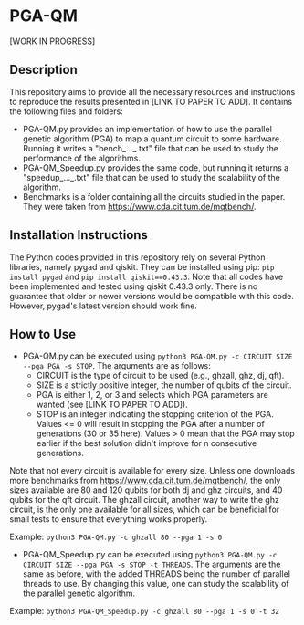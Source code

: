 # PGA-QM

[WORK IN PROGRESS]

## Description
This repository aims to provide all the necessary resources and instructions to reproduce the results presented in [LINK TO PAPER TO ADD]. It contains the following files and folders:

- PGA-QM.py provides an implementation of how to use the parallel genetic algorithm (PGA) to map a quantum circuit to some hardware. Running it writes a "bench_..._.txt" file that can be used to study the performance of the algorithms.
- PGA-QM_Speedup.py provides the same code, but running it returns a "speedup_..._.txt" file that can be used to study the scalability of the algorithm.
- Benchmarks is a folder containing all the circuits studied in the paper. They were taken from https://www.cda.cit.tum.de/mqtbench/.

## Installation Instructions
The Python codes provided in this repository rely on several Python libraries, namely pygad and qiskit.
They can be installed using pip: `pip install pygad` and `pip install qiskit==0.43.3`.
Note that all codes have been implemented and tested using qiskit 0.43.3 only. There is no guarantee that older or newer versions would be compatible with this code. However, pygad's latest version should work fine.

## How to Use
- PGA-QM.py can be executed using `python3 PGA-QM.py -c CIRCUIT SIZE --pga PGA -s STOP`. The arguments are as follows:
  - CIRCUIT is the type of circuit to be used (e.g., ghzall, ghz, dj, qft).
  - SIZE is a strictly positive integer, the number of qubits of the circuit.
  - PGA is either 1, 2, or 3 and selects which PGA parameters are wanted (see [LINK TO PAPER TO ADD]).
  - STOP is an integer indicating the stopping criterion of the PGA. Values <= 0 will result in stopping the PGA after a number of generations (30 or 35 here). Values > 0 mean that the PGA may stop earlier if the best solution didn't improve for n consecutive generations.
  
Note that not every circuit is available for every size. Unless one downloads more benchmarks from https://www.cda.cit.tum.de/mqtbench/, the only sizes available are 80 and 120 qubits for both dj and ghz circuits, and 40 qubits for the qft circuit. The ghzall circuit, another way to write the ghz circuit, is the only one available for all sizes, which can be beneficial for small tests to ensure that everything works properly.

Example: `python3 PGA-QM.py -c ghzall 80 --pga 1 -s 0`

- PGA-QM_Speedup.py can be executed using `python3 PGA-QM.py -c CIRCUIT SIZE --pga PGA -s STOP -t THREADS`. The arguments are the same as before, with the added THREADS being the number of parallel threads to use. By changing this value, one can study the scalability of the parallel genetic algorithm.

Example: `python3 PGA-QM_Speedup.py -c ghzall 80 --pga 1 -s 0 -t 32`
